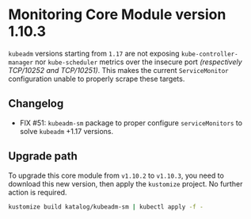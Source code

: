 # Monitoring Core Module version 1.10.3

`kubeadm` versions starting from `1.17` are not exposing `kube-controller-manager` nor `kube-scheduler` metrics
over the insecure port *(respectively TCP/10252 and TCP/10251)*.
This makes the current `ServiceMonitor` configuration unable to properly scrape these targets.

## Changelog

- FIX #51: `kubeadm-sm` package to proper configure `serviceMonitors` to solve `kubeadm` +1.17 versions.

## Upgrade path

To upgrade this core module from `v1.10.2` to `v1.10.3`, you need to download this new version, then apply the
`kustomize` project. No further action is required.

```bash
kustomize build katalog/kubeadm-sm | kubectl apply -f -
```
